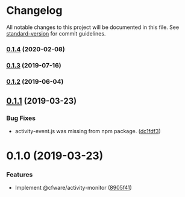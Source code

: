 # Changelog

All notable changes to this project will be documented in this file. See [standard-version](https://github.com/conventional-changelog/standard-version) for commit guidelines.

### [0.1.4](https://github.com/cfware/activity-monitor/compare/v0.1.3...v0.1.4) (2020-02-08)

### [0.1.3](https://github.com/cfware/activity-monitor/compare/v0.1.2...v0.1.3) (2019-07-16)



### [0.1.2](https://github.com/cfware/activity-monitor/compare/v0.1.1...v0.1.2) (2019-06-04)



## [0.1.1](https://github.com/cfware/activity-monitor/compare/v0.1.0...v0.1.1) (2019-03-23)


### Bug Fixes

* activity-event.js was missing from npm package. ([dc1fdf3](https://github.com/cfware/activity-monitor/commit/dc1fdf3))



# 0.1.0 (2019-03-23)


### Features

* Implement @cfware/activity-monitor ([8905f41](https://github.com/cfware/activity-monitor/commit/8905f41))
